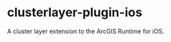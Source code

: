 clusterlayer-plugin-ios
=======================

A cluster layer extension to the ArcGIS Runtime for iOS.
